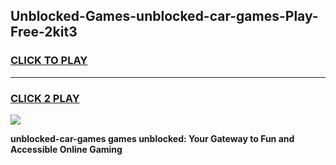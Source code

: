 
## Unblocked-Games-unblocked-car-games-Play-Free-2kit3
<h3>
<a href="https://premium76.site?title=unblocked-car-games&ref=10A">CLICK TO PLAY</a></h3>
<hr>

<h3>
<a href="https://premium76.site?title=unblocked-car-games&ref=10A">CLICK 2 PLAY</a>
  
</h3>

<a href="https://premium76.site?title=unblocked-car-games&ref=10A"><img src="https://clearcache.store/games.png"></a>


**unblocked-car-games games unblocked: Your Gateway to Fun and Accessible Online Gaming**
